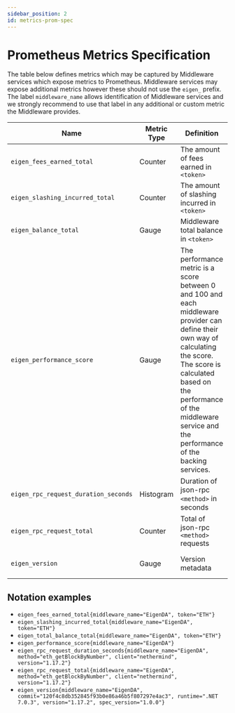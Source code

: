 ```yaml
---
sidebar_position: 2
id: metrics-prom-spec
---
```


# Prometheus Metrics Specification

The table below defines metrics which may be captured by Middleware services which expose metrics to Prometheus. Middleware services may expose additional metrics however these should not use the `eigen_` prefix. The label `middleware_name` allows identification of Middleware services and we strongly recommend to use that label in any additional or custom metric the Middleware provides.

| Name | Metric Type | Definition | Labels |
|---|---|---|---|
| `eigen_fees_earned_total` | Counter | The amount of fees earned in `<token>` | `middleware_name`, `token` |
| `eigen_slashing_incurred_total` | Counter | The amount of slashing incurred in `<token>` | `middleware_name`, `token` |
| `eigen_balance_total` | Gauge | Middleware total balance in `<token>` | `middleware_name`, `token` |
| `eigen_performance_score` | Gauge | The performance metric is a score between 0 and 100 and each middleware provider can define their own way of calculating the score. The score is calculated based on the performance of the middleware service and the performance of the backing  services. | `middleware_name` |
| `eigen_rpc_request_duration_seconds` | Histogram | Duration of json-rpc `<method>` in seconds | `middleware_name`,`method`, `client`, `version` |
| `eigen_rpc_request_total` | Counter | Total of json-rpc `<method>` requests | `middleware_name`, `method`,`client`,`version` |
| `eigen_version` | Gauge | Version metadata | `middleware_name`, `commit`, `runtime`, `version`, `spec_version` |

## Notation examples

* `eigen_fees_earned_total{middleware_name="EigenDA", token="ETH"}`
* `eigen_slashing_incurred_total{middleware_name="EigenDA", token="ETH"}`
* `eigen_total_balance_total{middleware_name="EigenDA", token="ETH"}`
* `eigen_performance_score{middleware_name="EigenDA"}`
* `eigen_rpc_request_duration_seconds{middleware_name="EigenDA", method="eth_getBlockByNumber", client="nethermind", version="1.17.2"}`
* `eigen_rpc_request_total{middleware_name="EigenDA", method="eth_getBlockByNumber", client="nethermind", version="1.17.2"}` 
* `eigen_version{middleware_name="EigenDA", commit="120f4c8db352845f93b0e86a46b5f807297e4ac3", runtime=".NET 7.0.3", version="1.17.2", spec_version="1.0.0"}`